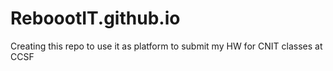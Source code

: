 # ReboootIT.github.io
Creating this repo to use it as platform to submit my HW for CNIT classes at CCSF
